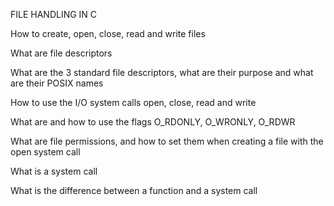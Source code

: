 FILE HANDLING IN C

How to create, open, close, read and write files

What are file descriptors

What are the 3 standard file descriptors, what are their purpose and what are their POSIX names

How to use the I/O system calls open, close, read and write

What are and how to use the flags O_RDONLY, O_WRONLY, O_RDWR

What are file permissions, and how to set them when creating a file with the open system call

What is a system call

What is the difference between a function and a system call
